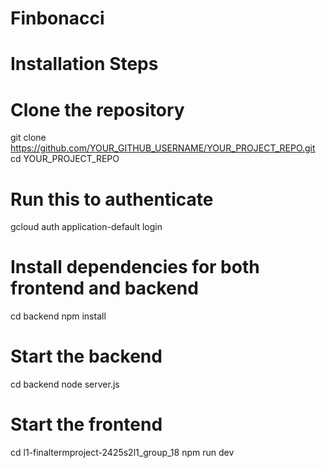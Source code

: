# Finbonacci

# Installation Steps
# Clone the repository
git clone https://github.com/YOUR_GITHUB_USERNAME/YOUR_PROJECT_REPO.git
cd YOUR_PROJECT_REPO

# Run this to authenticate
gcloud auth application-default login

# Install dependencies for both frontend and backend
cd backend
npm install


# Start the backend
cd backend
node server.js

# Start the frontend
cd l1-finaltermproject-2425s2l1_group_18
npm run dev

 

